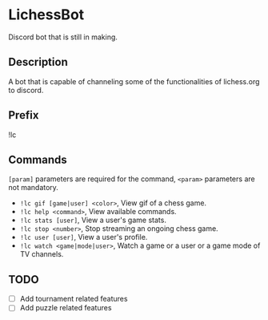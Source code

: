 
# LichessBot

Discord bot that is still in making.

## Description

A bot that is capable of channeling some of the functionalities of lichess.org to discord.

## Prefix

!lc

## Commands

`[param]` parameters are required for the command, `<param>` parameters are not mandatory.

* `!lc gif [game|user] <color>`, View gif of a chess game.
* `!lc help <command>`, View available commands.
* `!lc stats [user]`, View a user's game stats.
* `!lc stop <number>`, Stop streaming an ongoing chess game.
* `!lc user [user]`, View a user's profile.
* `!lc watch <game|mode|user>`, Watch a game or a user or a game mode of TV channels.

## TODO

- [ ] Add tournament related features
- [ ] Add puzzle related features
